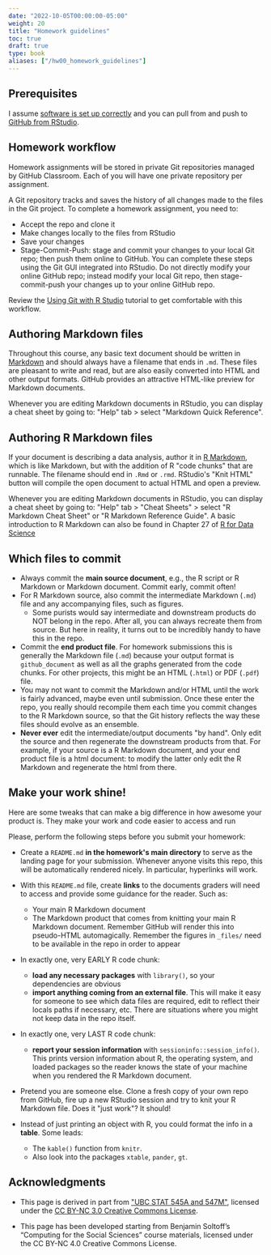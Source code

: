 ```yaml
---
date: "2022-10-05T00:00:00-05:00"
weight: 20
title: "Homework guidelines"
toc: true
draft: true
type: book
aliases: ["/hw00_homework_guidelines"]
---
```


## Prerequisites

I assume [software is set up correctly](/setup/) and you can pull from and push to [GitHub from RStudio](/setup/git/git-with-rstudio/).

## Homework workflow

Homework assignments will be stored in private Git repositories managed by GitHub Classroom. Each of you will have one private repository per assignment.

A Git repository tracks and saves the history of all changes made to the files in the Git project. To complete a homework assignment, you need to:

* Accept the repo and clone it
* Make changes locally to the files from RStudio
* Save your changes
* Stage-Commit-Push: stage and commit your changes to your local Git repo; then push them online to GitHub. You can complete these steps using the Git GUI integrated into RStudio. Do not directly modify your online GitHub repo; instead modify your local Git repo, then stage-commit-push your changes up to your online GitHub repo. 

Review the [Using Git with R Studio](/setup/git/git-with-rstudio/) tutorial to get comfortable with this workflow. 

## Authoring Markdown files

Throughout this course, any basic text document should be written in [Markdown](http://daringfireball.net/projects/markdown/basics) and should always have a filename that ends in `.md`. These files are pleasant to write and read, but are also easily converted into HTML and other output formats. GitHub provides an attractive HTML-like preview for Markdown documents. 

Whenever you are editing Markdown documents in RStudio, you can display a cheat sheet by going to: "Help" tab > select "Markdown Quick Reference".

## Authoring R Markdown files

If your document is describing a data analysis, author it in [R Markdown](http://rmarkdown.rstudio.com), which is like Markdown, but with the addition of R "code chunks" that are runnable. The filename should end in `.Rmd` or `.rmd`. RStudio's "Knit HTML" button will compile the open document to actual HTML and open a preview.

Whenever you are editing Markdown documents in RStudio, you can display a cheat sheet by going to: "Help" tab > "Cheat Sheets" > select "R Markdown Cheat Sheet" or "R Markdown Reference Guide". A basic introduction to R Markdown can also be found in Chapter 27 of [R for Data Science](http://r4ds.had.co.nz/r-markdown.html)

## Which files to commit 

* Always commit the **main source document**, e.g., the R script or R Markdown or Markdown document. Commit early, commit often!
* For R Markdown source, also commit the intermediate Markdown (`.md`) file and any accompanying files, such as figures.
    * Some purists would say intermediate and downstream products do NOT belong in the repo. After all, you can always recreate them from source. But here in reality, it turns out to be incredibly handy to have this in the repo.
* Commit the **end product file**. For homework submissions this is generally the Markdown file (`.md`) because your output format is `github_document` as well as all the graphs generated from the code chunks. For other projects, this might be an HTML (`.html`) or PDF (`.pdf`) file.
* You may not want to commit the Markdown and/or HTML until the work is fairly advanced, maybe even until submission. Once these enter the repo, you really should recompile them each time you commit changes to the R Markdown source, so that the Git history reflects the way these files should evolve as an ensemble.
* **Never ever** edit the intermediate/output documents "by hand". Only edit the source and then regenerate the downstream products from that. For example, if your source is a R Markdown document, and your end product file is a html document: to modify the latter only edit the R Markdown and regenerate the html from there.

## Make your work shine!

Here are some tweaks that can make a big difference in how awesome your product is. They make your work and code easier to access and run

Please, perform the following steps before you submit your homework:

* Create a `README.md` **in the homework's main directory** to serve as the landing page for your submission. Whenever anyone visits this repo, this will be automatically rendered nicely. In particular, hyperlinks will work.

* With this `README.md` file, create **links** to the documents graders will need to access and provide some guidance for the reader. Such as:
    * Your main R Markdown document
    * The Markdown product that comes from knitting your main R Markdown document. Remember GitHub will render this into pseudo-HTML automagically. Remember the figures in `_files/` need to be available in the repo in order to appear

* In exactly one, very EARLY R code chunk:
  * **load any necessary packages** with `library()`, so your dependencies are obvious
  * **import anything coming from an external file**. This will make it easy for someone to see which data files are required, edit to reflect their locals paths if necessary, etc. There are situations where you might not keep data in the repo itself.

* In exactly one, very LAST R code chunk:
  * **report your session information** with  `sessioninfo::session_info()`. This prints version information about R, the operating system, and loaded packages so the reader knows the state of your machine when you rendered the R Markdown document. 

* Pretend you are someone else. Clone a fresh copy of your own repo from GitHub, fire up a new RStudio session and try to knit your R Markdown file. Does it "just work"? It should!

* Instead of just printing an object with R, you could format the info in a **table**. Some leads:
  * The `kable()` function from `knitr`.
  * Also look into the packages `xtable`, `pander`, `gt`.

<!--

An R chunk with `sessioninfo::session_info()` will produce something that looks like this:
    
    ```
    ## function (pkgs = c("loaded", "attached", "installed")[1], include_base = FALSE, 
    ##     info = c("auto", "all", "platform", "packages", "python", 
    ##         "external"), dependencies = NA, to_file = FALSE) 
    ## {
    ##     if (missing(info)) 
    ##         info <- "auto"
    ##     choices <- c("platform", "packages", "python", "external")
    ##     if (info != "auto" && info != "all") {
    ##         info <- match.arg(info, choices, several.ok = TRUE)
    ##     }
    ##     if ("all" %in% info) {
    ##         info <- choices
    ##     }
    ##     else if ("auto" %in% info) {
    ##         info <- c("platform", "packages", if (should_show_python(pkgs)) "python")
    ##     }
    ##     stopifnot(is_flag(to_file) || is_string(to_file))
    ##     if (is_flag(to_file) && to_file) 
    ##         to_file <- "session-info.txt"
    ##     si <- structure(drop_null(list(platform = if ("platform" %in% 
    ##         info) platform_info(), packages = if ("packages" %in% 
    ##         info) {
    ##         package_info(pkgs, include_base = include_base, dependencies = dependencies)
    ##     }, external = if ("external" %in% info) external_info(), 
    ##         python = if ("python" %in% info) python_info())), class = c("session_info", 
    ##         "list"))
    ##     if (is_string(to_file)) {
    ##         old <- options(cli.num_colors = 1)
    ##         on.exit(options(old), add = TRUE)
    ##         writeLines(format(si), to_file)
    ##         invisible(si)
    ##     }
    ##     else {
    ##         si
    ##     }
    ## }
    ## <bytecode: 0x0000000013eb95d0>
    ## <environment: namespace:sessioninfo>
    ```
{{< tweet 464132152347475968 >}}

These steps reduce the friction for graders to get the hard-working source code (the `.R` or `.Rmd` file) **and** the front-facing report (`.md` or `.html`).

-->


## Acknowledgments


* This page is derived in part from ["UBC STAT 545A and 547M"](http://stat545.com), licensed under the [CC BY-NC 3.0 Creative Commons License](https://creativecommons.org/licenses/by-nc/3.0/).

* This page has been developed starting from Benjamin Soltoff’s “Computing for the Social Sciences” course materials, licensed under the CC BY-NC 4.0 Creative Commons License.
